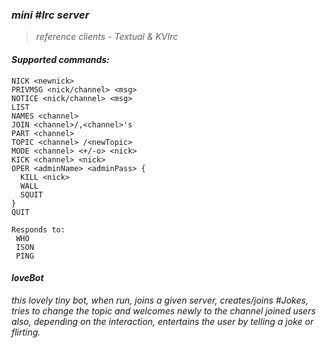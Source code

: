 ### ***mini #Irc server***
>_reference clients - Textual & KVIrc_

#### _Supported commands:_
```
NICK <newnick>
PRIVMSG <nick/channel> <msg>
NOTICE <nick/channel> <msg>
LIST
NAMES <channel>
JOIN <channel>/,<channel>'s
PART <channel>
TOPIC <channel> /<newTopic>
MODE <channel> <+/-o> <nick>
KICK <channel> <nick> 
OPER <adminName> <adminPass> {
  KILL <nick>
  WALL
  SQUIT
}
QUIT

Responds to:
 WHO
 ISON
 PING
 ```
 #### ***loveBot***
 _this lovely tiny bot, when run, joins a given server, creates/joins #Jokes, tries to change the topic and welcomes newly_
 _to the channel joined users also, depending on the interaction, entertains the user by telling a joke or flirting._
